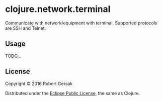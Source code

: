 # clojure.network.terminal

Communicate with network/equipment with terminal. Supported protocols are
SSH and Telnet.

## Usage

TODO...

License
-------

Copyright © 2016 Robert Gersak

Distributed under the [Eclipse Public License][epl], the same as Clojure.


[epl]: http://opensource.org/licenses/eclipse-1.0.php
